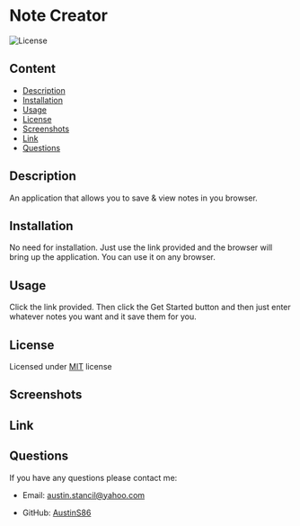 # Note Creator
  
  ![License](https://img.shields.io/badge/License-MIT-yellow.svg)

  ## Content 
  - [Description](#description)
  - [Installation](#installation)
  - [Usage](#usage)
  - [License](#license)
  - [Screenshots](#screenshots)
  - [Link](#link)
  - [Questions](#questions)

  ## Description
  An application that allows you to save & view notes in you browser.

  ## Installation
  No need for installation. Just use the link provided and the browser will bring  up the application. You can use it on any browser.

  ## Usage 
  Click the link provided. Then click the Get Started button and then just enter whatever notes you want and it save them for you. 

  ## License
  Licensed under [MIT](https://choosealicense.com/licenses/mit/) license

  ## Screenshots

  ## Link

  ## Questions

  If you have any questions please contact me:
  
  * Email: austin.stancil@yahoo.com

  * GitHub: [AustinS86](https://github.com/AustinS86)